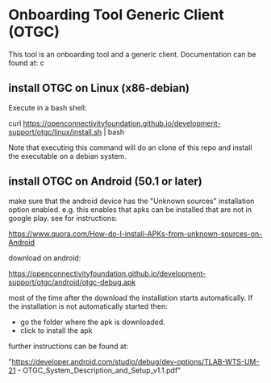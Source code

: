 # Onboarding Tool Generic Client (OTGC)

This tool is an onboarding tool and a generic client.
Documentation can be found at:
c


## install OTGC on Linux (x86-debian)

Execute in a bash shell:

curl https://openconnectivityfoundation.github.io/development-support/otgc/linux/install.sh | bash

Note that executing this command will do an clone of this repo and install the executable on a debian system.


## install OTGC on Android (50.1 or later)


make sure that the android device has the "Unknown sources" installation option enabled.
e.g. this enables that apks can be installed that are not in google play.
see for instructions:

https://www.quora.com/How-do-I-install-APKs-from-unknown-sources-on-Android


download on android:

https://openconnectivityfoundation.github.io/development-support/otgc/android/otgc-debug.apk

most of the time after the download the installation starts automatically.
If the installation is not automatically started then:
- go the folder where the apk is downloaded.
- click to install the apk

further instructions can be found at:

"https://developer.android.com/studio/debug/dev-options/TLAB-WTS-UM-21 - OTGC_System_Description_and_Setup_v1.1.pdf"

